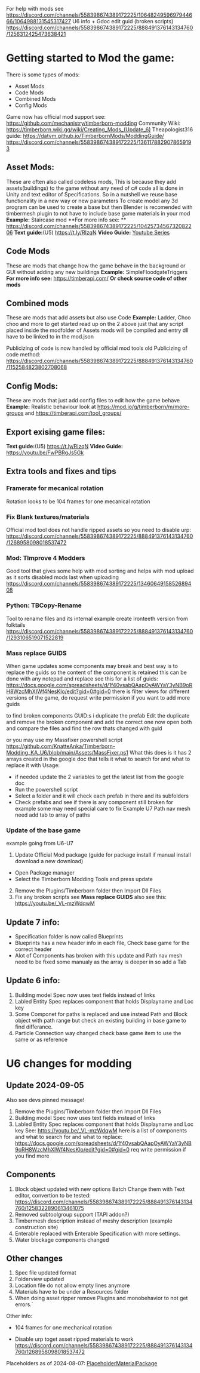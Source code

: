 For help with mods see https://discord.com/channels/558398674389172225/1064824959697944666/1064988131545317427
U6 info + Gdoc edit guid (broken scripts) https://discord.com/channels/558398674389172225/888491376143134760/1256312425473638421
# Getting started to Mod the game:

There is some types of mods:
* Asset Mods
* Code Mods
* Combined Mods
* Config Mods

Game now has official mod support see: https://github.com/mechanistry/timberborn-modding
Community Wiki: https://timberborn.wiki.gg/wiki/Creating_Mods_(Update_6)
Theapologist316 guide: https://datvm.github.io/TimberbornMods/ModdingGuide/ 
https://discord.com/channels/558398674389172225/1361178829078659193

## Asset Mods:
These are often also called codeless mods, This is because they add assets(buildings) to the game without any need of c# code all is done in Unity and text editor of Specifications. 
So in a nutshell we reuse base functionality in a new way or new parameters
To create model any 3d program can be used to create a base 
but then Blender is recomended with timbermesh plugin to not have to include base game materials in your mod
**Example:** Staircase mod
**For more info see: ** https://discord.com/channels/558398674389172225/1042573456732082206
**Text guide:**(U5) https://t.ly/RIzqN
**Video Guide:** [Youtube Series](https://www.youtube.com/playlist?list=PLCSAr-ZkwfVQZlUN_m3gCRqljfAKUCPpo)

## Code Mods
These are mods that change how the game behave in the background or GUI without adding any new buildings
**Example:** SimpleFloodgateTriggers
**For more info see:** https://timberapi.com/
**Or check source code of other mods**

## Combined mods
These are mods that add assets but also use Code
**Example:** Ladder, Choo choo and more
to get started read up on the 2 above just that any script placed inside the modfolder of Assets mods will be compiled and entry dll have to be linked to in the mod.json

Publicizing of code is now handled by official mod tools
old Publicizing of code method: https://discord.com/channels/558398674389172225/888491376143134760/1152584823802708068

## Config Mods:
These are mods that just add config files to edit how the game behave
**Example:** Realistic behaviour
look at https://mod.io/g/timberborn/m/more-groups
and https://timberapi.com/tool_groups/

## Export exising game files:
**Text guide:**(U5) https://t.ly/RIzqN
**Video Guide:** https://youtu.be/FwPBRgJs5Gk

## Extra tools and fixes and tips

### Framerate for mecanical rotation
Rotation looks to be 104 frames for one mecanical rotation

### Fix Blank textures/materials
 Official mod tool does not handle ripped assets so you need to disable urp:
 https://discord.com/channels/558398674389172225/888491376143134760/1268958098018537472

### Mod: TImprove 4 Modders
Good tool that gives some help with mod sorting and helps with mod upload as it sorts disabled mods last when uploading
https://discord.com/channels/558398674389172225/1346064915852689408

### Python: TBCopy-Rename
Tool to rename files and its internal example create Ironteeth version from folktails
https://discord.com/channels/558398674389172225/888491376143134760/1293106519071522819

### Mass replace GUIDS
When game updates some components may break and best way is to replace the guids so the content of the component is retained
this can be done with any notepad and replace 
see this for a list of guids: https://docs.google.com/spreadsheets/d/1f40vsabQAapOyAWYaY3yNB9oRH8WzcMhXIWf4NesKlo/edit?gid=0#gid=0
there is filter views for different versions of the game, do request write permission if you want to add more guids

to find broken components GUID:s i duplicate the prefab
Edit the duplicate and remove the broken component and add the correct one
now open both and compare the files and find the row thats changed with guid

or you may use my Massfixer powershell script
https://github.com/KnatteAnka/Timberborn-Modding_KA_U6/blob/main/Assets/MassFixer.ps1
What this does is it has 2 arrays created in the google doc that tells it what to search for and what to replace it with
Usage:
* if needed update the 2 variables to get the latest list from the google doc
* Run the powershell script
* Select a folder and it will check each prefab in there and its subfolders
* Check prefabs and see if there is any component still broken for example some may need special care to fix
Example U7 Path nav mesh need add tab to array of paths

### Update of the base game
example going from U6-U7
1. Update Official Mod package (guide for package install if manual install download a new download)
* Open Package manager
* Select the Timberborn Modding Tools and press update
2. Remove the Plugins/Timberborn folder then Import Dll Files
3. Fix any broken scripts see **Mass replace GUIDS**
also see this: https://youtu.be/_VL-mzWdqwM





## Update 7 info:

* Specification folder is now called Blueprints
* Blueprints has a new header info in each file, Check base game for the correct header
* Alot of Components has broken with this update and 
Path nav mesh need to be fixed some manualy as the array is deeper in so add a Tab

## Update 6 info:
1. Building model Spec now uses text fields instead of links
2. Labled Entity Spec replaces component that holds Displayname and Loc key
3. Some Componet for paths is replaced and use instead Path and Block object with path range but check an existing building in base game to find differance.
4. Particle Connection way changed check base game item to use the same or as reference

# U6 changes for modding
## Update 2024-09-05
Also see devs pinned message!

1. Remove the Plugins/Timberborn folder then Import Dll Files
2. Building model Spec now uses text fields instead of links
3. Labled Entity Spec replaces component that holds Displayname and Loc key
See: https://youtu.be/_VL-mzWdqwM
 here is a list of components and what to search for and what to replace:
https://docs.google.com/spreadsheets/d/1f40vsabQAapOyAWYaY3yNB9oRH8WzcMhXIWf4NesKlo/edit?gid=0#gid=0
req write permission if you find more



## Components
1.  Block object updated with new options
  Batch Change them with Text editor, convertion to be tested: https://discord.com/channels/558398674389172225/888491376143134760/1258322890613461075
2. Removed subtoolgroup support (TAPI addon?)
3. Timbermesh description instead of meshy description (example construction site)
4. Enterable replaced with Enterable Specification with more settings.
5. Water blockage components changed



## Other changes
1. Spec file updated format
2. Folderview updated
3. Location file do not allow empty lines anymore
7. Materials have to be under a Resources folder
8. When doing asset ripper remove Plugins and monobehavior to not get errors.´

Other info:
* 104 frames for one mechanical rotation

* Disable urp toget asset ripped materials to work
https://discord.com/channels/558398674389172225/888491376143134760/1268958098018537472

Placeholders as of 2024-08-07:
[PlaceholderMaterialPackage](https://www.dropbox.com/scl/fi/mwby4vo00s1p73761jczm/PlaceHolderMaterials.unitypackage?rlkey=a78ilwczmhvs39tu1nje9h7y7&dl=0)
